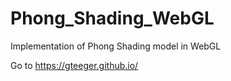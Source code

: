 # Phong_Shading_WebGL
Implementation of Phong Shading model in WebGL

Go to https://gteeger.github.io/
